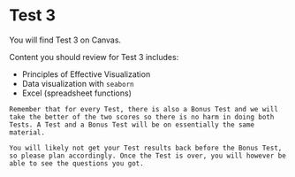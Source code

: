 # Test 3

You will find Test 3 on Canvas.

Content you should review for Test 3 includes:

- Principles of Effective Visualization
- Data visualization with `seaborn`
- Excel (spreadsheet functions)

```{important}
Remember that for every Test, there is also a Bonus Test and we will take the better of the two scores so there is no harm in doing both Tests. A Test and a Bonus Test will be on essentially the same material.
```

```{warning}
You will likely not get your Test results back before the Bonus Test, so please plan accordingly. Once the Test is over, you will however be able to see the questions you got.
```